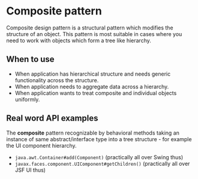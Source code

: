 # Composite pattern
Composite design pattern is a structural pattern which modifies the structure of an object. This pattern is most suitable in cases where you need to work with objects which form a tree like hierarchy.

## When to use
- When application has hierarchical structure and needs generic functionality across the structure.
- When application needs to aggregate data across a hierarchy.
- When application wants to treat composite and individual objects uniformly.

## Real word API examples

The **composite** pattern recognizable by behavioral methods taking an instance of same abstract/interface type into a tree structure - for example the UI component hierarchy.
- `java.awt.Container#add(Component)` (practically all over Swing thus)
- `javax.faces.component.UIComponent#getChildren()` (practically all over JSF UI thus)